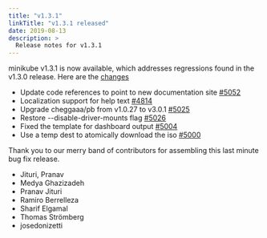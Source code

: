 ```yaml
---
title: "v1.3.1"
linkTitle: "v1.3.1 released"
date: 2019-08-13
description: >
  Release notes for v1.3.1
---
```


minikube v1.3.1 is now available, which addresses regressions found in the v1.3.0 release. Here are the [changes](https://raw.githubusercontent.com/kubernetes/minikube/v1.3.1/CHANGELOG.md)

* Update code references to point to new documentation site [#5052](https://github.com/kubernetes/minikube/pull/5052)
* Localization support for help text [#4814](https://github.com/kubernetes/minikube/pull/4814)
* Upgrade cheggaaa/pb from v1.0.27 to v3.0.1 [#5025](https://github.com/kubernetes/minikube/pull/5025)
* Restore --disable-driver-mounts flag [#5026](https://github.com/kubernetes/minikube/pull/5026)
* Fixed the template for dashboard output [#5004](https://github.com/kubernetes/minikube/pull/5004)
* Use a temp dest to atomically download the iso [#5000](https://github.com/kubernetes/minikube/pull/5000)

Thank you to our merry band of contributors for assembling this last minute bug fix release.

- Jituri, Pranav
- Medya Ghazizadeh
- Pranav Jituri
- Ramiro Berrelleza
- Sharif Elgamal
- Thomas Strömberg
- josedonizetti
